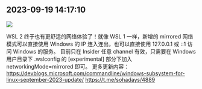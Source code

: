 
## 2023-09-19 14:17:10

![](assets/sohadays/20250320_123500_617280.jpg) 

WSL 2 终于也有更舒适的网络体验了！就像 WSL 1 一样，新增的 mirrored 网络模式可以直接使用 Windows 的 IP 连入连出，也可以直接使用 127.0.0.1 或 ::1 访问 Windows 的服务。
目前只在 Insider 任意 channel 有效，只需要在 Windows 用户目录下 .wslconfig 的 [experimental] 部分下加入 networkingMode=mirrored 即可。
更多更新内容：https://devblogs.microsoft.com/commandline/windows-subsystem-for-linux-september-2023-update/
https://t.me/sohadays/4889
